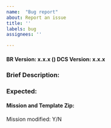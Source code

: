```yaml
---
name:  "Bug report"
about: Report an issue
title: ''
labels: bug
assignees: ''

---
```


#### BR Version: x.x.x (<build version>)  DCS Version: x.x.x

### Brief Description: 
 <!--What happened? -->


### Expected: 
 <!-- What should of happened? -->


#### Mission and Template Zip: <!-- Drag and drop a zip of your template (.brt) file and an example mission file (.miz) here. So we can debug-->

Mission modified: Y/N <!--Note if you have significantly modified the mission we may not be able to help you. Please try and get an example right after generation.-->